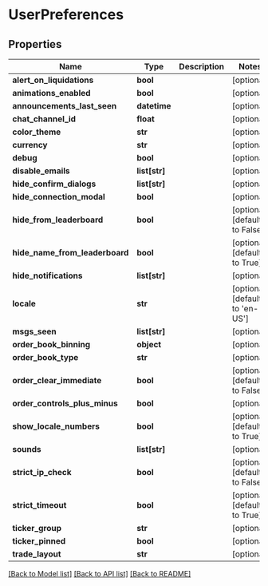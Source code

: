 # UserPreferences

## Properties
Name | Type | Description | Notes
------------ | ------------- | ------------- | -------------
**alert_on_liquidations** | **bool** |  | [optional] 
**animations_enabled** | **bool** |  | [optional] 
**announcements_last_seen** | **datetime** |  | [optional] 
**chat_channel_id** | **float** |  | [optional] 
**color_theme** | **str** |  | [optional] 
**currency** | **str** |  | [optional] 
**debug** | **bool** |  | [optional] 
**disable_emails** | **list[str]** |  | [optional] 
**hide_confirm_dialogs** | **list[str]** |  | [optional] 
**hide_connection_modal** | **bool** |  | [optional] 
**hide_from_leaderboard** | **bool** |  | [optional] [default to False]
**hide_name_from_leaderboard** | **bool** |  | [optional] [default to True]
**hide_notifications** | **list[str]** |  | [optional] 
**locale** | **str** |  | [optional] [default to 'en-US']
**msgs_seen** | **list[str]** |  | [optional] 
**order_book_binning** | **object** |  | [optional] 
**order_book_type** | **str** |  | [optional] 
**order_clear_immediate** | **bool** |  | [optional] [default to False]
**order_controls_plus_minus** | **bool** |  | [optional] 
**show_locale_numbers** | **bool** |  | [optional] [default to True]
**sounds** | **list[str]** |  | [optional] 
**strict_ip_check** | **bool** |  | [optional] [default to False]
**strict_timeout** | **bool** |  | [optional] [default to True]
**ticker_group** | **str** |  | [optional] 
**ticker_pinned** | **bool** |  | [optional] 
**trade_layout** | **str** |  | [optional] 

[[Back to Model list]](../README.md#documentation-for-models) [[Back to API list]](../README.md#documentation-for-api-endpoints) [[Back to README]](../README.md)


